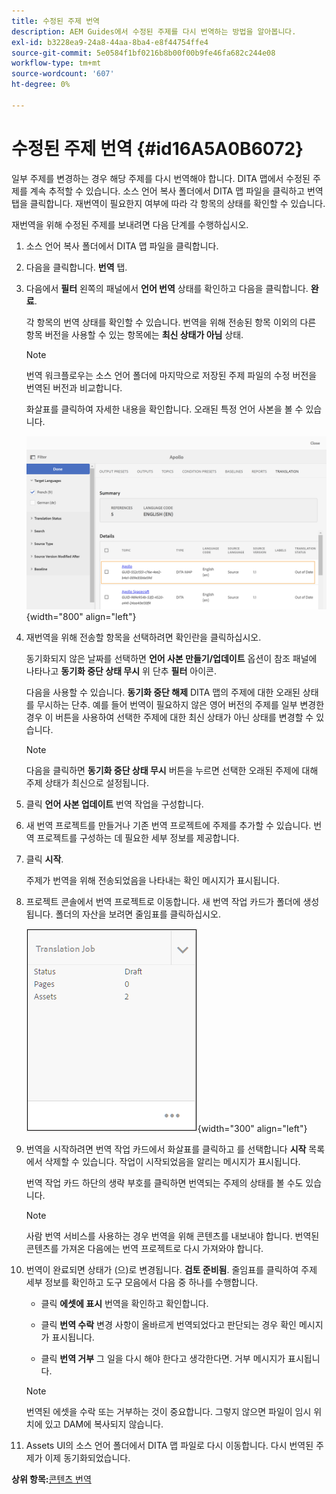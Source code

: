 ```yaml
---
title: 수정된 주제 번역
description: AEM Guides에서 수정된 주제를 다시 번역하는 방법을 알아봅니다.
exl-id: b3228ea9-24a8-44aa-8ba4-e8f44754ffe4
source-git-commit: 5e0584f1bf0216b8b00f00b9fe46fa682c244e08
workflow-type: tm+mt
source-wordcount: '607'
ht-degree: 0%

---
```


# 수정된 주제 번역 {#id16A5A0B6072}

일부 주제를 변경하는 경우 해당 주제를 다시 번역해야 합니다. DITA 맵에서 수정된 주제를 계속 추적할 수 있습니다. 소스 언어 복사 폴더에서 DITA 맵 파일을 클릭하고 번역 탭을 클릭합니다. 재번역이 필요한지 여부에 따라 각 항목의 상태를 확인할 수 있습니다.

재번역을 위해 수정된 주제를 보내려면 다음 단계를 수행하십시오.

1. 소스 언어 복사 폴더에서 DITA 맵 파일을 클릭합니다.

1. 다음을 클릭합니다. **번역** 탭.

1. 다음에서 **필터** 왼쪽의 패널에서 **언어 번역** 상태를 확인하고 다음을 클릭합니다. **완료**.

   각 항목의 번역 상태를 확인할 수 있습니다. 번역을 위해 전송된 항목 이외의 다른 항목 버전을 사용할 수 있는 항목에는 **최신 상태가 아님** 상태.

   >[!NOTE]
   >
   > 번역 워크플로우는 소스 언어 폴더에 마지막으로 저장된 주제 파일의 수정 버전을 번역된 버전과 비교합니다.

   화살표를 클릭하여 자세한 내용을 확인합니다. 오래된 특정 언어 사본을 볼 수 있습니다.

   ![](images/out-of-sync-uuid.png){width="800" align="left"}

1. 재번역을 위해 전송할 항목을 선택하려면 확인란을 클릭하십시오.

   동기화되지 않은 날짜를 선택하면 **언어 사본 만들기/업데이트** 옵션이 참조 패널에 나타나고 **동기화 중단 상태 무시** 위 단추 **필터** 아이콘.

   다음을 사용할 수 있습니다. **동기화 중단 해제** DITA 맵의 주제에 대한 오래된 상태를 무시하는 단추. 예를 들어 번역이 필요하지 않은 영어 버전의 주제를 일부 변경한 경우 이 버튼을 사용하여 선택한 주제에 대한 최신 상태가 아닌 상태를 변경할 수 있습니다.

   >[!NOTE]
   >
   > 다음을 클릭하면 **동기화 중단 상태 무시** 버튼을 누르면 선택한 오래된 주제에 대해 주제 상태가 최신으로 설정됩니다.

1. 클릭 **언어 사본 업데이트** 번역 작업을 구성합니다.

1. 새 번역 프로젝트를 만들거나 기존 번역 프로젝트에 주제를 추가할 수 있습니다. 번역 프로젝트를 구성하는 데 필요한 세부 정보를 제공합니다.

1. 클릭 **시작**.

   주제가 번역을 위해 전송되었음을 나타내는 확인 메시지가 표시됩니다.

1. 프로젝트 콘솔에서 번역 프로젝트로 이동합니다. 새 번역 작업 카드가 폴더에 생성됩니다. 폴더의 자산을 보려면 줄임표를 클릭하십시오.

   ![](images/incremental-job.PNG){width="300" align="left"}

1. 번역을 시작하려면 번역 작업 카드에서 화살표를 클릭하고 를 선택합니다 **시작** 목록에서 삭제할 수 있습니다. 작업이 시작되었음을 알리는 메시지가 표시됩니다.

   번역 작업 카드 하단의 생략 부호를 클릭하면 번역되는 주제의 상태를 볼 수도 있습니다.

   >[!NOTE]
   >
   > 사람 번역 서비스를 사용하는 경우 번역을 위해 콘텐츠를 내보내야 합니다. 번역된 콘텐츠를 가져온 다음에는 번역 프로젝트로 다시 가져와야 합니다.

1. 번역이 완료되면 상태가 (으)로 변경됩니다. **검토 준비됨**. 줄임표를 클릭하여 주제 세부 정보를 확인하고 도구 모음에서 다음 중 하나를 수행합니다.

   - 클릭 **에셋에 표시** 번역을 확인하고 확인합니다.

   - 클릭 **번역 수락** 변경 사항이 올바르게 번역되었다고 판단되는 경우 확인 메시지가 표시됩니다.

   - 클릭 **번역 거부** 그 일을 다시 해야 한다고 생각한다면. 거부 메시지가 표시됩니다.

   >[!NOTE]
   >
   > 번역된 에셋을 수락 또는 거부하는 것이 중요합니다. 그렇지 않으면 파일이 임시 위치에 있고 DAM에 복사되지 않습니다.

1. Assets UI의 소스 언어 폴더에서 DITA 맵 파일로 다시 이동합니다. 다시 번역된 주제가 이제 동기화되었습니다.


**상위 항목:**[&#x200B;콘텐츠 번역](translation.md)
